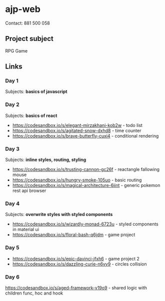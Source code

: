# ajp-web
Contact: 881 500 058

## Project subject
RPG Game

## Links
### Day 1
Subjects: **basics of javascript**

### Day 2
Subjects: **basics of react**
* https://codesandbox.io/s/elegant-mirzakhani-kob2w - todo list
* https://codesandbox.io/s/agitated-snow-dxhd8 - time counter
* https://codesandbox.io/s/brave-butterfly-cuxi4 - conditional rendering

### Day 3
Subjects: **inline styles, routing, styling**
* https://codesandbox.io/s/trusting-cannon-gc26f - reactangle fallowing mouse
* https://codesandbox.io/s/hungry-smoke-105uo - basic routing
* https://codesandbox.io/s/magical-architecture-6iint - generic pokemon rest api browser

### Day 4
Subjects: **overwrite styles with styled components**
* https://codesandbox.io/s/wizardly-monad-6723u - styled components in material ui
* https://codesandbox.io/s/floral-bash-q6jdm - game project

### Day 5
* https://codesandbox.io/s/epic-davinci-jfxh6 - game project 2
* https://codesandbox.io/s/dazzling-curie-n6vv9 - circles collision

### Day 6
https://codesandbox.io/s/aged-framework-v19o9 - shared logic with children func, hoc and hook

